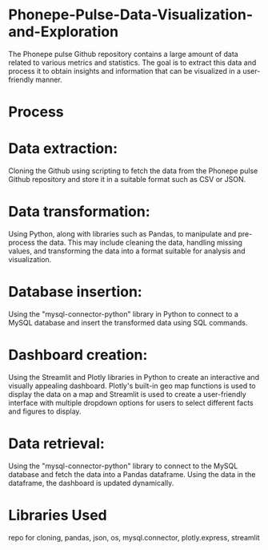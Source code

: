 # Phonepe-Pulse-Data-Visualization-and-Exploration
The Phonepe pulse Github repository contains a large amount of data related to various metrics and statistics. 
The goal is to extract this data and process it to obtain insights and information that can be visualized in a user-friendly manner.
# Process
# Data extraction: 
Cloning the Github using scripting to fetch the data from the Phonepe pulse Github repository and store it in a suitable format such as CSV or JSON.
# Data transformation: 
Using Python, along with libraries such as Pandas, to manipulate and pre-process the data. This may include cleaning the data, handling missing values, and transforming the data into a format suitable for analysis and visualization.
# Database insertion: 
Using the "mysql-connector-python" library in Python to connect to a MySQL database and insert the transformed data using SQL commands.
# Dashboard creation: 
Using the Streamlit and Plotly libraries in Python to create an interactive and visually appealing dashboard. Plotly's built-in geo map functions is used to display the data on a map and Streamlit is used to create a user-friendly interface with multiple dropdown options for users to select different facts and figures to display.
# Data retrieval: 
Using the "mysql-connector-python" library to connect to the MySQL database and fetch the data into a Pandas dataframe. Using the data in the dataframe, the dashboard is updated dynamically.
# Libraries Used
repo for cloning, pandas, json, os, mysql.connector, plotly.express, streamlit 
